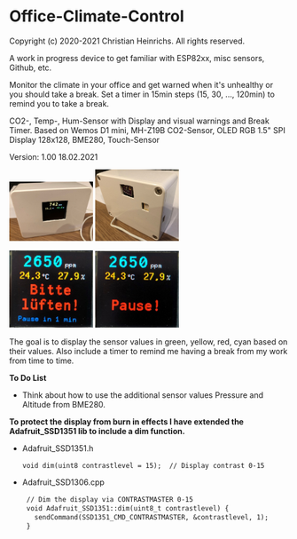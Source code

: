 # Office-Climate-Control

Copyright (c) 2020-2021 Christian Heinrichs.
All rights reserved.


A work in progress device to get familiar with ESP82xx, misc sensors, Github, etc.  

Monitor the climate in your office and get warned when it's unhealthy or you should take a break.
Set a timer in 15min steps (15, 30, ..., 120min) to remind you to take a break.

CO2-, Temp-, Hum-Sensor with Display and visual warnings and Break Timer.
Based on Wemos D1 mini, MH-Z19B CO2-Sensor, OLED RGB 1.5" SPI Display 128x128, BME280, Touch-Sensor

Version: 1.00   18.02.2021



<img src="doc/front0.jpg" width="30%" alt="Front View"/> <img src="doc/back.jpg" width="30%" alt="Back View"/>


<img src="doc/front1.jpg" width="30%" alt="Front View"/> <img src="doc/front2.jpg" width="30%" alt="Front View"/>


The goal is to display the sensor values in green, yellow, red, cyan based on their values.
Also include a timer to remind me having a break from my work from time to time.  


**To Do List**
 * Think about how to use the additional sensor values Pressure and Altitude from BME280.


**To protect the display from burn in effects I have extended the Adafruit_SSD1351 lib to include a dim function.**  

 * Adafruit_SSD1351.h  
    ```
    void dim(uint8 contrastlevel = 15);  // Display contrast 0-15
   ```


 * Adafruit_SSD1306.cpp  
   ```
    // Dim the display via CONTRASTMASTER 0-15
    void Adafruit_SSD1351::dim(uint8_t contrastlevel) {
      sendCommand(SSD1351_CMD_CONTRASTMASTER, &contrastlevel, 1);
    }
   ```
